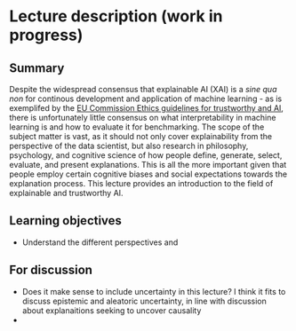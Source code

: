 # Lecture description (work in progress)

## Summary
Despite the widespread consensus that explainable AI (XAI) is a _sine qua non_ for continous development and application of machine learning - as is exemplifed by the [EU Commission Ethics guidelines for trustworthy and AI](https://ec.europa.eu/digital-single-market/en/news/ethics-guidelines-trustworthy-ai), there is unfortunately little consensus on what interpretability in machine learning is and how to evaluate it for benchmarking. The scope of the subject matter is vast, as it should not only cover explainability from the perspective of the data scientist, but also research in philosophy, psychology, and cognitive science of how people define, generate, select, evaluate, and present explanations. This is all the more important given that people employ certain cognitive biases and social expectations towards the explanation process. This lecture provides an introduction to the field of explainable and trustworthy AI.

## Learning objectives
- Understand the different perspectives and 



## For discussion
- Does it make sense to include uncertainty in this lecture? I think it fits to discuss epistemic and aleatoric uncertainty, in line with discussion about explanaitions seeking to uncover causality
- 
